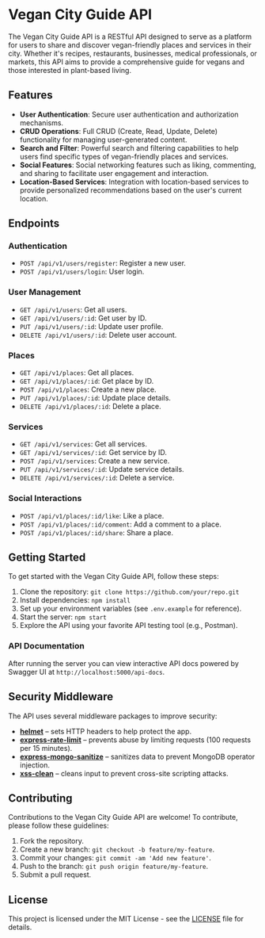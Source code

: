 # Vegan City Guide API

The Vegan City Guide API is a RESTful API designed to serve as a platform for users to share and discover vegan-friendly places and services in their city. Whether it's recipes, restaurants, businesses, medical professionals, or markets, this API aims to provide a comprehensive guide for vegans and those interested in plant-based living.

## Features

- **User Authentication**: Secure user authentication and authorization mechanisms.
- **CRUD Operations**: Full CRUD (Create, Read, Update, Delete) functionality for managing user-generated content.
- **Search and Filter**: Powerful search and filtering capabilities to help users find specific types of vegan-friendly places and services.
- **Social Features**: Social networking features such as liking, commenting, and sharing to facilitate user engagement and interaction.
- **Location-Based Services**: Integration with location-based services to provide personalized recommendations based on the user's current location.

## Endpoints

### Authentication

- `POST /api/v1/users/register`: Register a new user.
- `POST /api/v1/users/login`: User login.

### User Management

- `GET /api/v1/users`: Get all users.
- `GET /api/v1/users/:id`: Get user by ID.
- `PUT /api/v1/users/:id`: Update user profile.
- `DELETE /api/v1/users/:id`: Delete user account.

### Places

- `GET /api/v1/places`: Get all places.
- `GET /api/v1/places/:id`: Get place by ID.
- `POST /api/v1/places`: Create a new place.
- `PUT /api/v1/places/:id`: Update place details.
- `DELETE /api/v1/places/:id`: Delete a place.

### Services

- `GET /api/v1/services`: Get all services.
- `GET /api/v1/services/:id`: Get service by ID.
- `POST /api/v1/services`: Create a new service.
- `PUT /api/v1/services/:id`: Update service details.
- `DELETE /api/v1/services/:id`: Delete a service.

### Social Interactions

- `POST /api/v1/places/:id/like`: Like a place.
- `POST /api/v1/places/:id/comment`: Add a comment to a place.
- `POST /api/v1/places/:id/share`: Share a place.

## Getting Started

To get started with the Vegan City Guide API, follow these steps:

1. Clone the repository: `git clone https://github.com/your/repo.git`
2. Install dependencies: `npm install`
3. Set up your environment variables (see `.env.example` for reference).
4. Start the server: `npm start`
5. Explore the API using your favorite API testing tool (e.g., Postman).

### API Documentation

After running the server you can view interactive API docs powered by Swagger UI
at `http://localhost:5000/api-docs`.

## Security Middleware

The API uses several middleware packages to improve security:

- **[helmet](https://helmetjs.github.io/)** – sets HTTP headers to help protect the app.
- **[express-rate-limit](https://github.com/nfriedly/express-rate-limit)** – prevents abuse by limiting requests (100 requests per 15 minutes).
- **[express-mongo-sanitize](https://github.com/fiznool/express-mongo-sanitize)** – sanitizes data to prevent MongoDB operator injection.
- **[xss-clean](https://www.npmjs.com/package/xss-clean)** – cleans input to prevent cross-site scripting attacks.

## Contributing

Contributions to the Vegan City Guide API are welcome! To contribute, please follow these guidelines:

1. Fork the repository.
2. Create a new branch: `git checkout -b feature/my-feature`.
3. Commit your changes: `git commit -am 'Add new feature'`.
4. Push to the branch: `git push origin feature/my-feature`.
5. Submit a pull request.

## License

This project is licensed under the MIT License - see the [LICENSE](LICENSE) file for details.
